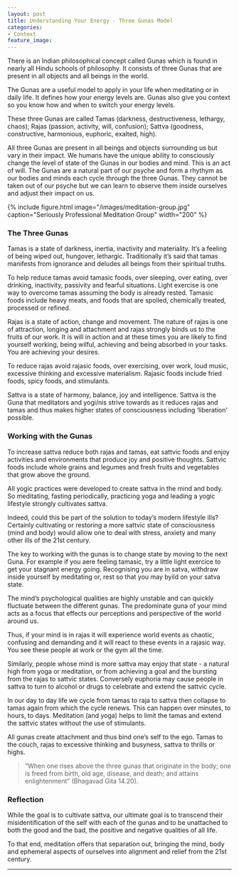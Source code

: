 ```yaml
---
layout: post
title: Understanding Your Energy - Three Gunas Model
categories:
- Context
feature_image:
---
```


There is an Indian philosophical concept called Gunas which is found in nearly all Hindu schools of philosophy. It consists of three Gunas that are present in all objects and all beings in the world.

The Gunas are a useful model to apply in your life when meditating or in daily life. It defines how your energy levels are. Gunas also give you context so you know how and when to switch your energy levels.

These three Gunas are called Tamas (darkness, destructiveness, lethargy, chaos); Rajas (passion, activity, will, confusion); Sattva (goodness, constructive, harmonious, euphoric, exalted, high).

All three Gunas are present in all beings and objects surrounding us but vary in their impact. We humans have the unique ability to consciously change the level of state of the Gunas in our bodies and mind. This is an act of will. The Gunas are a natural part of our psyche and form a rhythym as our bodies and minds each cycle through the three Gunas. They cannot be taken out of our psyche but we can learn to observe them inside ourselves and adjust their impact on us.


{% include figure.html image="/images/meditation-group.jpg" caption="Seriously Professional Meditation Group" width="200" %}

### The Three Gunas

Tamas is a state of darkness, inertia, inactivity and materiality. It’s a feeling of being wiped out, hungover, lethargic. Traditionally it’s said that tamas manifests from ignorance and deludes all beings from their spiritual truths.

To help reduce tamas avoid tamasic foods, over sleeping, over eating, over drinking, inactivity, passivity and fearful situations. Light exercise is one way to overcome tamas assuming the body is already rested. Tamasic foods include heavy meats, and foods that are spoiled, chemically treated, processed or refined.

Rajas is a state of action, change and movement. The nature of rajas is one of attraction, longing and attachment and rajas strongly binds us to the fruits of our work. It is will in action and at these times you are likely to find yourself working, being wilful, achieving and being absorbed in your tasks. You are achieving your desires.

To reduce rajas avoid rajasic foods, over exercising, over work, loud music, excessive thinking and excessive materialism. Rajasic foods include fried foods, spicy foods, and stimulants.

Sattva is a state of harmony, balance, joy and intelligence. Sattva is the Guna that meditators and yogi/nis strive towards as it reduces rajas and tamas and thus makes higher states of consciousness including ‘liberation’ possible.

### Working with the Gunas

To increase sattva reduce both rajas and tamas, eat sattvic foods and enjoy activities and environments that produce joy and positive thoughts. Sattvic foods include whole grains and legumes and fresh fruits and vegetables that grow above the ground.

All yogic practices were developed to create sattva in the mind and body. So meditating, fasting periodically, practicing yoga and leading a yogic lifestyle strongly cultivates sattva.

Indeed, could this be part of the solution to today’s modern lifestyle ills? Certainly cultivating or restoring a more sattvic state of consciousness (mind and body) would allow one to deal with stress, anxiety and many other ills of the 21st century.

The key to working with the gunas is to change state by moving to the next Guna. For example if you aere feeling tamasic, try a little light exercice to get your stagnant energy going. Recognising you are in satva, withdraw inside yourself by meditating or, rest so that you may byild on your satva state. 

The mind’s psychological qualities are highly unstable and can quickly fluctuate between the different gunas. The predominate guna of your mind acts as a focus that effects our perceptions and perspective of the world around us.

Thus, if your mind is in rajas it will experience world events as chaotic, confusing and demanding and it will react to these events in a rajasic way. You see these people at work or the gym all the time.

Similarly, people whose mind is more sattva may enjoy that state - a natural high from yoga or meditation, or from achieving a goal and the bursting from the rajas to sattvic states. Conversely euphoria may cause people in sattva to turn to alcohol or drugs to celebrate and extend the sattvic cycle.

In our day to day life we cycle from tamas to raja to sattva then collapse to tamas again from which the cycle renews. This can happen over minutes, to hours, to days. Meditation (and yoga) helps to limit the tamas and extend the sattvic states without the use of stimulants.

All gunas create attachment and thus bind one’s self to the ego. Tamas to the couch, rajas to excessive thinking and busyness, sattva to thrills or highs.

> “When one rises above the three gunas that originate in the body; one is freed from birth, old age, disease, and death; and attains enlightenment” (Bhagavad Gita 14.20).

### Reflection

While the goal is to cultivate sattva, our ultimate goal is to transcend their misidentification of the self with each of the gunas and to be unattached to both the good and the bad, the positive and negative qualities of all life.

To that end, meditation offers that separation out, bringing the mind, body and ephemeral aspects of ourselves into alignment and relief from the 21st century.

---

 

